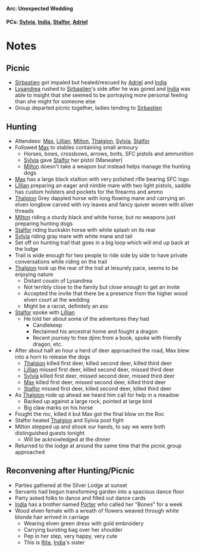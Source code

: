 #### Arc: Unexpected Wedding
#### PCs: [Sylvia](PCs/Past/Sylvia.md), [India](PCs/Current/India.md), [Stalfor](PCs/Current/Stalfor.md), [Adriel](PCs/Current/Adriel.md)

# Notes
## Picnic
- [Sirbastien](NPCs/Living/Sirbastien.md) got impaled but healed/rescued by [Adriel](PCs/Current/Adriel.md) and [India](PCs/Current/India.md)
- [Lysandrea](NPCs/Living/Lysandrea.md) rushed to [Sirbastien](NPCs/Living/Sirbastien.md)'s side after he was gored and [India](PCs/Current/India.md) was able to insight that she seemed to be portraying more personal feeling than she might for someone else
- Group departed picnic together, ladies tending to [Sirbastien](NPCs/Living/Sirbastien.md) 

## Hunting
- Attendees: [Max](NPCs/Deceased/Max.md), [Lillian](NPCs/Living/Lillian.md), [Milton](NPCs/Living/Milton.md), [Thalgion](NPCs/Deceased/Thalgion.md), [Sylvia](PCs/Past/Sylvia.md), [Stalfor](PCs/Current/Stalfor.md)
- Followed [Max](NPCs/Deceased/Max.md) to stables containing small armoury
	- Horses, bows, crossbows, arrows, bolts, SFC pistols and ammunition
	- [Sylvia](PCs/Past/Sylvia.md) gave [Stalfor](PCs/Current/Stalfor.md) her pistol (Maneater)
	- [Milton](NPCs/Living/Milton.md) doesn't take a weapon but instead helps manage the hunting dogs
- [Max](NPCs/Deceased/Max.md) has a large black stallion with very polished rifle bearing SFC logo
- [Lillian](NPCs/Living/Lillian.md) preparing an eager and nimble mare with two light pistols, saddle has custom holsters and pockets for the firearms and ammo
- [Thalgion](NPCs/Deceased/Thalgion.md) Grey dappled horse with long flowing mane and carrying an elven longbow carved with ivy leaves and fancy quiver woven with silver threads
- [Milton](NPCs/Living/Milton.md) riding a sturdy black and white horse, but no weapons just preparing hunting dogs
- [Stalfor](PCs/Current/Stalfor.md) riding buckskin horse with white splash on its rear
- [Sylvia](PCs/Past/Sylvia.md) riding gray mare with white mane and tail
- Set off on hunting trail that goes in a big loop which will end up back at the lodge
- Trail is wide enough for two people to ride side by side to have private conversations while riding on the trail
- [Thalgion](NPCs/Deceased/Thalgion.md) took up the rear of the trail at leisurely pace, seems to be enjoying nature
	- Distant cousin of Lysandrea
	- Not terribly close to the family but close enough to get an invite
	- Accepted the invite that there be a presence from the higher wood elven court at the wedding
	- Might be a racist, definitely an ass
- [Stalfor](PCs/Current/Stalfor.md) spoke with [Lillian](NPCs/Living/Lillian.md) 
	- He told her about some of the adventures they had
		- Candlekeep
		- Reclaimed his ancestral home and fought a dragon
		- Recent journey to free djinn from a book, spoke with friendly dragon, etc.
- After about half an hour a herd of deer approached the road, Max blew into a horn to release the dogs
	- [Thalgion](NPCs/Deceased/Thalgion.md) killed first deer, killed second deer, killed third deer
	- [Lillian](NPCs/Living/Lillian.md) missed first deer, killed second deer, missed third deer
	- [Sylvia](PCs/Past/Sylvia.md) killed first deer, missed second deer, missed third deer
	- [Max](NPCs/Deceased/Max.md) killed first deer, missed second deer, killed third deer
	- [Stalfor](PCs/Current/Stalfor.md) missed first deer, killed second deer, killed third deer
- As [Thalgion](NPCs/Deceased/Thalgion.md) rode up ahead we heard him call for help in a meadow
	- Backed up against a large rock, pointed at large bird
	- Big claw marks on his horse
- Fought the roc, killed it but Max got the final blow on the Roc
- Stalfor healed [Thalgion](NPCs/Deceased/Thalgion.md) and Sylvia post fight
- Milton stepped up and shook our hands, to say we were both distinguished guests tonight
	- Will be acknowledged at the dinner
- Returned to the lodge at around the same time that the picnic group approached

## Reconvening after Hunting/Picnic
- Parties gathered at the Silver Lodge at sunset
- Servants had begun transforming garden into a spacious dance floor
- Party asked folks to dance and filled out dance cards
- [India](PCs/Current/India.md) has a brother named [Porter](NPCs/Living/Porter.md) who called her "Bones" for a week
- Wood elven female with a wreath of flowers weaved through white blonde hair arrived in carriage
	- Wearing elven green dress with gold embroidery
	- Carrying bursting bag over her shoulder
	- Pep in her step, very happy, very cute
	- This is [Rita](NPCs/Living/Rita.md), [India](PCs/Current/India.md)'s sister